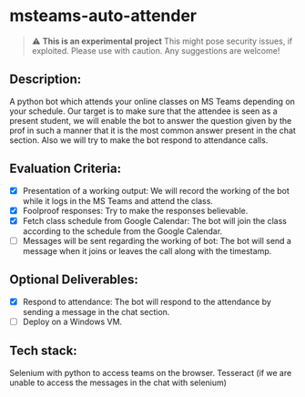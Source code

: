 # msteams-auto-attender

> :warning: **This is an experimental project** This might pose security issues, if exploited. Please use with caution. Any suggestions are welcome!

## Description:
A python bot which attends your online classes on MS Teams depending on your schedule.
Our target is to make sure that the attendee is seen as a present student, we will enable the bot to answer the question given by the prof in such a manner that it is the most common answer present in the chat section. Also we will try to make the bot respond to attendance calls.

## Evaluation Criteria:

- [x] Presentation of a working output: We will record the working of the bot while it logs in the MS Teams and attend the class.
- [x] Foolproof responses: Try to make the responses believable.
- [x] Fetch class schedule from Google Calendar: The bot will join the class according to the schedule from the Google Calendar.
- [ ] Messages will be sent regarding the working of bot: The bot will send a message when it joins or leaves the call along with the timestamp.

## Optional Deliverables:
- [x] Respond to attendance: The bot will respond to the attendance by sending a message in the chat section.
- [ ] Deploy on a Windows VM.

## Tech stack:
Selenium with python to access teams on the browser.
Tesseract (if we are unable to access the messages in the chat with selenium)
